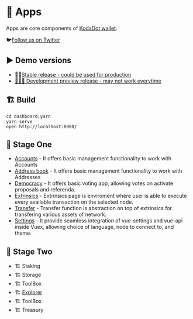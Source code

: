 # 📱 Apps

Apps are core components of [KodaDot wallet](https://twitter.com/KodaDot).

🐦[Follow us on Twitter](https://twitter.com/KodaDot)

## ▶️ Demo versions
* 👩‍✈️[Stable release - could be used for production](https://vue-polkadot.netlify.com)
* [🚧👷‍♀️ Development preview release - may not work everytime](https://dev-vue-polkadot.netlify.com/)

## 🏗 Build

```shell
cd dashboard;yarn
yarn serve
open http://localhost:8080/
```

## 🏦 Stage One
* [Accounts](https://vue-polkadot.netlify.com/#/accounts) - It offers basic management functionality to work with Accounts
* [Address book](https://vue-polkadot.netlify.com/#/addressbook) - It offers basic management functionality to work with Addresses
* [Democracy](https://vue-polkadot.netlify.com/#/democracy) - It offers basic voting app, allowing votes on activate proposals and referenda.
* [Extrinsics](https://vue-polkadot.netlify.com/#/extrinsics) - Extrinsics page is enviroment where user is able to execute every available transaction on the selected node.
* [Transfer](https://vue-polkadot.netlify.com/#/transfer) - Transfer function is abstraction on top of extrinsics for transfering various assets of network.
* [Settings](https://vue-polkadot.netlify.com/#/settings) - It provide seamless integration of vue-settings and vue-api inside Vuex, allowing choice of language, node to connect to, and theme.

## 🏯 Stage Two
* 🏗 Staking 
* 🏗 Storage 
* 🏗 ToolBox 
* 🏗 [Explorer](https://vue-polkadot.netlify.com/#/explorer)
* 🏗 ToolBox 
* 🏗 Treasury 
